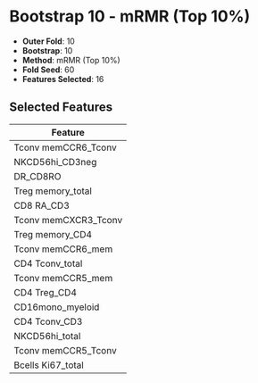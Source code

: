 # Bootstrap 10 - mRMR (Top 10%)

- **Outer Fold**: 10
- **Bootstrap**: 10
- **Method**: mRMR (Top 10%)
- **Fold Seed**: 60
- **Features Selected**: 16

## Selected Features

| Feature |
|---------|
| Tconv memCCR6_Tconv |
| NKCD56hi_CD3neg |
| DR_CD8RO |
| Treg memory_total |
| CD8 RA_CD3 |
| Tconv memCXCR3_Tconv |
| Treg memory_CD4 |
| Tconv memCCR6_mem |
| CD4 Tconv_total |
| Tconv memCCR5_mem |
| CD4 Treg_CD4 |
| CD16mono_myeloid |
| CD4 Tconv_CD3 |
| NKCD56hi_total |
| Tconv memCCR5_Tconv |
| Bcells Ki67_total |
